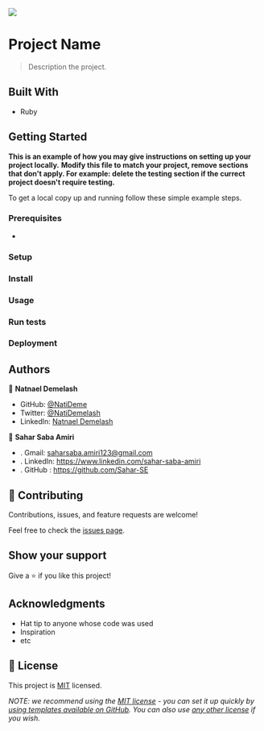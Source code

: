 ![](https://img.shields.io/badge/Microverse-blueviolet)

# Project Name

> Description the project.


## Built With

- Ruby

<!-- ## Live Demo (if available)

[Live Demo Link](https://livedemo.com) -->


## Getting Started

**This is an example of how you may give instructions on setting up your project locally.**
**Modify this file to match your project, remove sections that don't apply. For example: delete the testing section if the currect project doesn't require testing.**


To get a local copy up and running follow these simple example steps.

### Prerequisites
- 
### Setup

### Install

### Usage

### Run tests

### Deployment



## Authors

👤 **Natnael Demelash**

- GitHub: [@NatiDeme](https://github.com/NatiDeme)
- Twitter: [@NatiDemelash](https://twitter.com/NatiDemelash)
- LinkedIn: [Natnael Demelash](https://www.linkedin.com/in/natnael-demelash/)

👤 **Sahar Saba Amiri**
- . Gmail: saharsaba.amiri123@gmail.com
- . LinkedIn: https://www.linkedin.com/sahar-saba-amiri
- . GitHub : https://github.com/Sahar-SE

## 🤝 Contributing

Contributions, issues, and feature requests are welcome!

Feel free to check the [issues page](../../issues/).

## Show your support

Give a ⭐️ if you like this project!

## Acknowledgments

- Hat tip to anyone whose code was used
- Inspiration
- etc

## 📝 License

This project is [MIT](./LICENSE) licensed.

_NOTE: we recommend using the [MIT license](https://choosealicense.com/licenses/mit/) - you can set it up quickly by [using templates available on GitHub](https://docs.github.com/en/communities/setting-up-your-project-for-healthy-contributions/adding-a-license-to-a-repository). You can also use [any other license](https://choosealicense.com/licenses/) if you wish._
